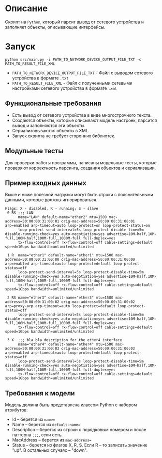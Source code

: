 # Описание
Скрипт на `Python`, который парсит вывод от сетевого устройства и заполняет объекты, описывающие интерфейсы.

# Запуск
```commandline
python src/main.py -i PATH_TO_NETWORK_DEVICE_OUTPUT_FILE_TXT -o PATH_TO_RESULT_FILE_XML
```
- `PATH_TO_NETWORK_DEVICE_OUTPUT_FILE_TXT` - Файл с выводом сетевого устройства в формате `.txt`
- `PATH_TO_RESULT_FILE_XML` - Файл с полученными сетевыми настройками сетевого устройства в формате `.xml`

## Функциональные требования

- Есть вывод от сетевого устройства в виде многострочного текста.
- Создаются объекты, которые описывают модель настроек, парсится вывод и заполняются эти объекты.
- Сериализовываются объекты в XML.
- Запуск скрипта не требует сторонних библиотек.

## Модульные тесты

Для проверки работы программы, написаны модельные тесты, которые проверяют корректность парсинга, создания объектов и сериализации.

## Пример входных данных

 Выше и ниже полезной нагрузки могут быть строки с пояснительными данными, которые должны игнорироваться.

```
Flags: X - disabled, R - running; S - slave
 0 RS ;;; LAN
      name="LAN" default-name="ether2" mtu=1500 mac-address=50:00:00:31:00:01 orig-mac-address=50:00:00:31:00:01 arp=enabled arp-timeout=auto loop-protect=on loop-protect-status=on
      loop-protect-send-interval=5s loop-protect-disable-time=5m disable-running-check=yes auto-negotiation=yes advertise=10M-half,10M-full,100M-half,100M-full,1000M-full full-duplex=yes
      tx-flow-control=off rx-flow-control=off cable-settings=default speed=1Gbps bandwidth=unlimited/unlimited
 
 1 R  name="ether1" default-name="ether1" mtu=1500 mac-address=50:00:00:31:00:00 orig-mac-address=50:00:00:31:00:00 arp=enabled arp-timeout=auto loop-protect=default loop-protect-status=off
      loop-protect-send-interval=5s loop-protect-disable-time=5m disable-running-check=yes auto-negotiation=yes advertise=10M-half,10M-full,100M-half,100M-full,1000M-full full-duplex=yes
      tx-flow-control=off rx-flow-control=off cable-settings=default speed=1Gbps bandwidth=unlimited/unlimited
 
 2 RS name="ether3" default-name="ether3" mtu=1500 mac-address=50:00:00:31:00:02 orig-mac-address=50:00:00:31:00:02 arp=proxy-arp arp-timeout=auto loop-protect=default loop-protect-status=off
      loop-protect-send-interval=5s loop-protect-disable-time=5m disable-running-check=yes auto-negotiation=yes advertise=10M-half,10M-full,100M-half,100M-full,1000M-full full-duplex=yes
      tx-flow-control=off rx-flow-control=off cable-settings=default speed=1Gbps bandwidth=unlimited/unlimited
 
 3 X  ;;; bla bla description for the ether4 interface
      name="ether4" default-name="ether4" mtu=1500 mac-address=50:00:00:31:00:03 orig-mac-address=50:00:00:31:00:03 arp=enabled arp-timeout=auto loop-protect=default loop-protect-status=off
      loop-protect-send-interval=5s loop-protect-disable-time=5m disable-running-check=yes auto-negotiation=yes advertise=10M-half,10M-full,100M-half,100M-full,1000M-full full-duplex=yes
      tx-flow-control=off rx-flow-control=off cable-settings=default speed=1Gbps bandwidth=unlimited/unlimited
```
## Требования к модели

Модель должна быть представлена классом Python с набором атрибутов:

* Id – берется из `name=`
* Name – берется из `default-name=`
* Description – берется из строки с порядковым номером и после паттерна `;;;`, если есть.
* MacAddress – берется из `mac-address=`
* Status – берется из флагов X, R, S. Если R – то записать значение "up". В остальных случаях – "down".
